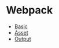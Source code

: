 # Webpack

- [Basic](./basic/README.md)
- [Asset](./asset/README.md)
- [Output](./output/README.md)
